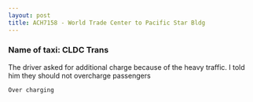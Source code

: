 ```yaml
---
layout: post
title: ACH7158 - World Trade Center to Pacific Star Bldg
---
```


### Name of taxi: CLDC Trans

The driver asked for additional charge because of the heavy traffic. I told him they should not overcharge passengers

```Over charging```
